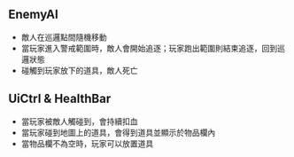 ## EnemyAI
* 敵人在巡邏點間隨機移動
* 當玩家進入警戒範圍時，敵人會開始追逐；玩家跑出範圍則結束追逐，回到巡邏狀態
* 碰觸到玩家放下的道具，敵人死亡

## UiCtrl & HealthBar
* 當玩家被敵人觸碰到，會持續扣血
* 當玩家碰到地圖上的道具，會得到道具並顯示於物品欄內
* 當物品欄不為空時，玩家可以放置道具
